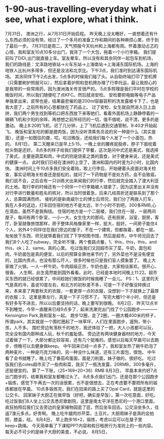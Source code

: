 # 1-90-aus-travelling-everyday what i see, what i explore, what i think.
7月31日，
澳洲之行，从7月31日开始启程。
昨天晚上没太睡好，一直想着还有什么东西必须的没有带。经过了一个多月的准备工作和期间的各种麻烦心累，终于到了最后一步。
7月31日是周二，天气预报今天杭州和上海都有雨。怀着激动忐忑的心情，我和室友10点10多分出门，我背了一个大包，拖着一个小行李箱。
我们提前叫了DiDi,出门就直接上车。室友晕车，所以没有和其余同伴一起包车到机场，我们的路线是：文泽路地铁站->火车东站->上海南站->上海浦东国际机场。上海的地铁人比杭州多得多，但还是没法和北京比。下午3点，我们准时到达浦东国际机场。
其余同伴下午2点出发，5点多的时候我们碰了头。从自助终端打印了登机牌（只需要刷护照就可以），然后拿着护照和登机牌办理了行李托运，最让我担心的是我带的一些常用药，因为澳洲海关传言很严的。
5点多照理是我们平时在学校的晚饭时间，所以我们随便吃了点KFC。然后就进安检。
安检要把电脑等电子产品单独拿出来，皮带也是，结果最悲催的是200ml容器容积的洗发露被卡下了，也是我大意了，之前所有的心思都放在了药品上。
过了安检，女生就自然进入日上血拼，我们两个男生找到等机口把东西放下来等她们，看着外面机场上静静停着的一辆辆飞机和夕阳的余晖，再想想之前所经历的一切，值不值呢，说不清，更多的是激动。
晚上8:20的飞机，迟了几分钟，上了飞机后遇到交通管制，9:40才开始起飞。
晚饭和室友吃的都是腊肉饭，因为没听清乘务员说的另一种是什么（其实是面），还是一如既往的聋，哎。吃过晚饭，还给我们每个人发了一个小面包，热的。
8月1日，
第二天醒来已是早上5:15，一晚上坐的腰疼屁股疼，脖子下面枕着枕头倒是还好。
8点多的样子给我们提供了早餐，这次是问中式还是美式，我选择了美式，主要是蔬菜和肉，中式的则是烧麦之类的面食，对于健身来说，还是美式的健康一点。
此时我们已经在澳洲的上空了，澳洲和国内的时差为2小时，比国内快。
澳洲时间上午10点多我们安全着陆，取上行李后，开始硬着头皮面对海关检查，事实证明海关检查还是挺松的，就问了一下药物是不是处方药，会不会致癌，我们说不会，之后会有一只训练犬出来闻我们的行李，然后就完全踏入了澳大利亚的土地。取行李的时候还有一个同伴一个行李箱被人错拿了，因为这里出关并没有对行李进行数量和姓名的核对，所以当时很着急，后来几经周折还是联系到了那个人，总算圆满而终。
接机的是新南威尔士的博士后师兄，我们分了两拨人打车，我在人多的这边，打车回住宿的地方不是太远，半个小时不到吧，300多RMB,心在滴血，虽然不是我掏钱。
住宿的地方是一个二层楼，我们住在一层，一层两间屋子，每间有两个卧室，一小一大，女生住大的那间。还有厨房，浴室，厨房，客厅，卧室就像旅馆那样，房子整体风格像家里一样，挺大，挺好。一间房子能住4个人，另外4个同伴住在我们旁边的屋子，不在一个建筑，但都挨着，都在一层。
匆匆放下东西，师兄就带着我们找了下学校图书馆，然后是超市，中午师兄回去了我们8个人吃了subway，完全听不懂，两个套路点餐，1、this，this，this，and this，ok；2、same。真的心累。
吃过饭我们又回超市买了菜，牛奶，面包和肉，牛奶面包是真的便宜，以后的预算全靠他来节约了，另外菜也不是没有便宜的，比国内贵点，也没有那么吓人，很多时候也只是我们盲人摸象罢了。
晚上大家做了火锅，一人一杯牛奶，牛肉超级正宗，牛奶也是，大家相谈甚欢。很开心，很香。
人生啊，此生竟然能到国外看看。此时，已经是本地时间晚上11:22。超市买东西的就已经很累了，中间趁她们做饭的时候我睡了一会儿。
PS：1、这里的天气是真的冷，虽说10度左右，和北方的初秋差不多，可是一下子好像没转换过来，本来拿了两套秋天的衣服，一套更厚一点的衣服，没想到一下子就换上了最厚的衣服；2、这里是靠左行，真是一下子习惯不了。
写完大概1个半小时，但还是有好多写不进去，所以以后要坚持的话，晚上要写到很晚。
8月2日，
昨天12点半不到睡觉，今早一直醒来已经9点多了，起来洗漱完出门找了个公园跑步————Kensington Park,我和室友一起。
跑步12圈，走了2圈，一圈大概400米的样子，所谓park，其实就是一个围栏圈起了一块草坪，人们在里面跑步，遛狗，带小孩，人不多。
围栏旁边有荡秋千的地方，我还体验了一把，大人小孩都可以玩，完全没有国内那种成人玩，秋千的羞耻感。
旁边还有两块健身器材的地方，今天试着做了一下，大部分都比较容易，还有几个挺难的。感觉以后每天早晨可以去跑步，傍晚可以去健身做keep。
中午回来已经一点多了，我和室友热了碗牛奶泡了两种麦片，一种是巧克力味的，另一种没什么味道，还有三片面包，很饱。
中午看了会书就睡了，晚上吃了番茄鸡蛋面，面是刀削面，妹子做的，很好吃。
吃过饭我们去coles超市买了一些肉和菜，我买了一瓶洗发露，20RMB，300多毫升，还挺便宜的。
算了一下账，（25+169+20+36）RMB
8月3日，
早晨本来约好7点出门跑步的，结果我和室友都睡过头了。
8点多点我们出门，还是在那个公园跑步+锻炼，感觉下午再去一次的话很累，也不是很想去，正在考虑要不要把所有的锻炼都放在早晨。
10点多锻炼完，我们在回来的路上买了Opal Card，就是这里的公交卡。
回家妹子大厨正在做早饭（好吧，确实是早饭），第一次吃意面，好吃。
吃过饭我们8人坐上公交去悉尼歌剧院，这里是南太平洋在悉尼的一个港口里面，疯狂拍照后我们又去旁边的皇家植物园逛了逛，然后坐车回去。公交没坐多久，往返7澳元多点。好贵啊。
晚上吃牛腿肉炒芹菜，土豆片。大厨周妹子是真的会拍照，膝盖，给。
8月4日，
早上跑步16+2，锻炼，考虑以后可以在屋子里keep+跳绳。
今天简单看了下课程PPT内容和假日租房行为准则上的一些内容。
每天必不可少的是妹子大厨的美食，不必说。
8月5日，
